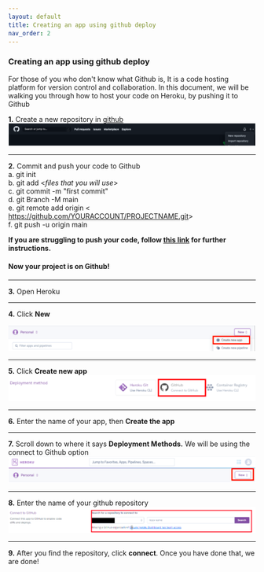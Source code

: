 ```yaml
---
layout: default
title: Creating an app using github deploy
nav_order: 2
---
```


### Creating an app using github deploy

For those of you who don't know what Github is, It is a code hosting platform for version control and collaboration. In this document, we will be walking you through how to host your code on Heroku, by pushing it to Github

**1.** Create a new repository in [github](https://github.com)  
![Create a new repository](https://github.com/whitebread778/Heroku-user-documentation/blob/gh-pages/assets/images/github-deploy/01_github.png)

***

**2.** Commit and push your code to Github  
    a.  git init  
    b. git add <_files that you will use_>  
    c.  git commit -m "first commit"  
    d. git Branch -M main  
    e.  git remote add origin < <https://github.com/YOURACCOUNT/PROJECTNAME.git>>  
    f.  git push -u origin main 

**If you are struggling to push your code, follow [this link](https://docs.github.com/en/github/importing-your-projects-to-github/adding-an-existing-project-to-github-using-the-command-line) for further instructions.**
#### Now your project is on Github!
***

**3.** Open Heroku

***
**4.** Click **New**

![New button](https://github.com/whitebread778/Heroku-user-documentation/blob/gh-pages/assets/images/github-deploy/02_Create%20new%20app.png)  
*** 
**5.** Click **Create new app**  
![Create new app](https://github.com/whitebread778/Heroku-user-documentation/blob/gh-pages/assets/images/github-deploy/03_deployment%20methods.png)
***
**6.** Enter the name of your app, then **Create the app**  
***
**7.** Scroll down to where it says **Deployment Methods.** We will be using the connect to Github option  
![deployment methods](https://github.com/whitebread778/Heroku-user-documentation/blob/gh-pages/assets/images/github-deploy/04_New%20button.png) 
*** 
**8.** Enter the name of your github repository  
![repository methods](https://github.com/whitebread778/Heroku-user-documentation/blob/gh-pages/assets/images/github-deploy/05_repository%20methods.png)  
***
**9.** After you find the repository, click **connect**. Once you have done that, we are done!


